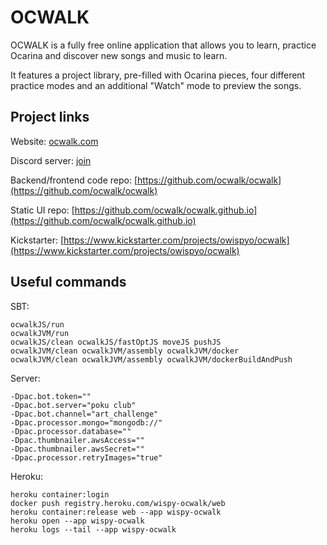 # OCWALK

OCWALK is a fully free online application that allows you to learn, practice Ocarina and discover new songs and music to learn.

It features a project library, pre-filled with Ocarina pieces, four different practice modes and an additional "Watch" mode to preview the songs.

## Project links

Website: [ocwalk.com](http://ocwalk.com/)

Discord server: [join](https://discord.gg/FJ7r34W)

Backend/frontend code repo: [https://github.com/ocwalk/ocwalk](https://github.com/ocwalk/ocwalk)

Static UI repo: [https://github.com/ocwalk/ocwalk.github.io](https://github.com/ocwalk/ocwalk.github.io)

Kickstarter: [https://www.kickstarter.com/projects/owispyo/ocwalk](https://www.kickstarter.com/projects/owispyo/ocwalk)

## Useful commands

SBT:
```
ocwalkJS/run
ocwalkJVM/run
ocwalkJS/clean ocwalkJS/fastOptJS moveJS pushJS
ocwalkJVM/clean ocwalkJVM/assembly ocwalkJVM/docker
ocwalkJVM/clean ocwalkJVM/assembly ocwalkJVM/dockerBuildAndPush
```

Server:
```
-Dpac.bot.token=""
-Dpac.bot.server="poku club"
-Dpac.bot.channel="art_challenge"
-Dpac.processor.mongo="mongodb://"
-Dpac.processor.database=""
-Dpac.thumbnailer.awsAccess=""
-Dpac.thumbnailer.awsSecret=""
-Dpac.processor.retryImages="true"
```

Heroku:
```
heroku container:login
docker push registry.heroku.com/wispy-ocwalk/web
heroku container:release web --app wispy-ocwalk
heroku open --app wispy-ocwalk
heroku logs --tail --app wispy-ocwalk
```
